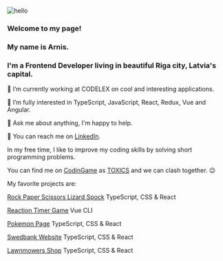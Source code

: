 ![hello](https://media3.giphy.com/media/nlLIFsrosSd0U3gHso/giphy.gif?cid=0165a076c13h585qv79moska6ygsb9bf54cvv1pz5ce636po&rid=giphy.gif&ct=t "Hello!")

### Welcome to my page!
### My name is Arnis.
### I'm a Frontend Developer living in beautiful Riga city, Latvia's capital.

🔭 I’m currently working at CODELEX on cool and interesting applications.

🌱 I’m fully interested in TypeScript, JavaScript, React, Redux, Vue and Angular.

💬 Ask me about anything, I'm happy to help.

📧 You can reach me on [LinkedIn](https://www.linkedin.com/in/arnistoks).

In my free time, I like to improve my coding skills by solving short programming problems.

You can find me on [CodinGame](https://www.codingame.com/home) as [TOXICS](https://www.codingame.com/profile/8f0122930ee3ecbc295274dd07c4f63a2838984
) and we can clash together. 😉

My favorite projects are:

[Rock Paper Scissors Lizard Spock](https://github.com/arnistoks/MD32_rock-paper-scissors-lizard-spock) TypeScript, CSS & React

[Reaction Timer Game](https://github.com/arnistoks/reaction-timer-game) Vue CLI

[Pokemon Page](https://github.com/arnistoks/MD22_pokemons) TypeScript, CSS & React

[Swedbank Website](https://github.com/arnistoks/MD21_swedbank) TypeScript, CSS & React

[Lawnmowers Shop](https://github.com/arnistoks/MD19_redux) TypeScript, CSS & React
